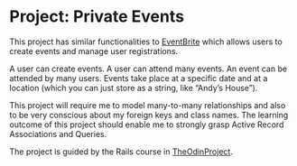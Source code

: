 # Project: Private Events

This project has similar functionalities to [EventBrite](https://www.eventbrite.com/) which allows users to create events and manage user registrations. 

A user can create events. A user can attend many events. An event can be attended by many users. Events take place at a specific date and at a location (which you can just store as a string, like “Andy’s House”).

This project will require me to model many-to-many relationships and also to be very conscious about my foreign keys and class names. The learning outcome of this project should enable me to strongly grasp Active Record Associations and Queries.

The project is guided by the Rails course in [TheOdinProject](https://www.theodinproject.com/lessons/ruby-on-rails-private-events).